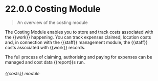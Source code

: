 # 22.0.0    Costing Module

> An overview of the costing module 

The Costing Module enables you to store and track costs associated with the {{work}} happening. You can track expenses claimed, location costs and, in connection with the {{staff}} management module, the {{staff}} costs associated with {{work}} records.

The full process of claiming, authorising and paying for expenses can be managed and cost data {{report}}s run. 

###### {{costs}} module

